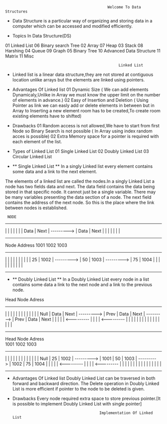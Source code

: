                                                   Welcome To Data Structures

* Data Structure is a particular way of organizing and storing data in a computer which can be accessed and modified efficiently.

* Topics In Data Structure(DS)

01 Linked List                          06 Binary search Tree
02 Array                                07 Heap
03 Stack                                08 Harshing
04 Queue                                09 Graph
05 Binary Tree                          10 Advanced Data Structure
11 Matrix                               11 Misc

                                                       Linked List 

* Linked list is a linear data structure,they are not stored at contiguous location unlike arrays but the elements are linked using pointers.

* Advantages Of Linked list
01 Dynamic Size ( We can add elements Dynamicaly,Unlike in Array we must know the upper limit on the number of elements in advance.)
02 Easy of Insertion and Deletion ( Using Pointer as link we can easly add or delete elements in between but in Array to Inserting a new element room has to be created,To create room existing elements have to shifted)

* Drawbacks
01 Random access is not allowed,We have to start from first Node so Binary Search is not possible ( In Array using index random acces is possible)
02 Extra Memory space for a pointer is required with each element of the list.

* Types of Linked List 
01 Single   Linked List
02 Doubly   Linked List
03 Circular Linked List

* ** Single Linked List ** 
 In a singly Linked list every element contains some data and a link to the next element.

 The elements of a linked list are called the nodes.In a singly Linked List a node has two fields data and next. The data field contains the data being stored in that specific node. It cannot just be a single variable. There may be many variables presenting the data section of a node. The next field contains the address of the next node. So this is the place where the link between nodes is established.

     NODE
-----------------             ----------------  
|        |       |            |        |      |
|  Data  | Next  | ---------> |  Data  | Next |
|        |       |            |        |      |  
------------------            -----------------

Node Address
    1001                            1002                         1003
-----------------             ----------------             ----------------    
|        |       |            |        |      |            |        |      |
|   25   | 1002  | ---------> |   50   | 1003 | ---------> |   75   | 1004 |
|        |       |            |        |      |            |        |      | 
------------------            -----------------            -----------------

* ** Doubly Linked List ** 
In a Doubly Linked List every node in a list contains some data a link to the next node and a link to the previous node.

Head
    Node Adress                                                     
--------------------------            --------------------------            --------------------------   
|      |         |       |            |      |         |       |            |      |         |       |
| Null |   Data  | Next  | ---------> | Prev |   Data  | Next  | ---------> | Prev |   Data  | Next  | 
|      |         |       | <--------- |      |         |       | <--------- |      |         |       | 
|      |         |       |            |      |         |       |            |      |         |       | 
--------------------------            --------------------------            --------------------------

Head
    Node Adress                                                     
          1001                                  1002                                 1003
--------------------------            --------------------------            --------------------------   
|      |         |       |            |      |         |       |            |      |         |       |
| Null |    25   | 1002  | ---------> | 1001 |    50   | 1003  | ---------> | 1002 |    75   | 1004  | 
|      |         |       | <--------- |      |         |       | <--------- |      |         |       | 
|      |         |       |            |      |         |       |            |      |         |       | 
--------------------------            --------------------------            --------------------------

* Advantages Of Linked list
Doubly Linked List can be traversed in both forward and backward direction.
The Delete operation in Doubly Linked List is more efficient if pointer to the node to be deleted is given.

* Drawbacks
Every node required extra space to store previous pointer.[It is possible to implement Doubly Linked List with single pointer]

                                             Implementation Of Linked List


                                             

